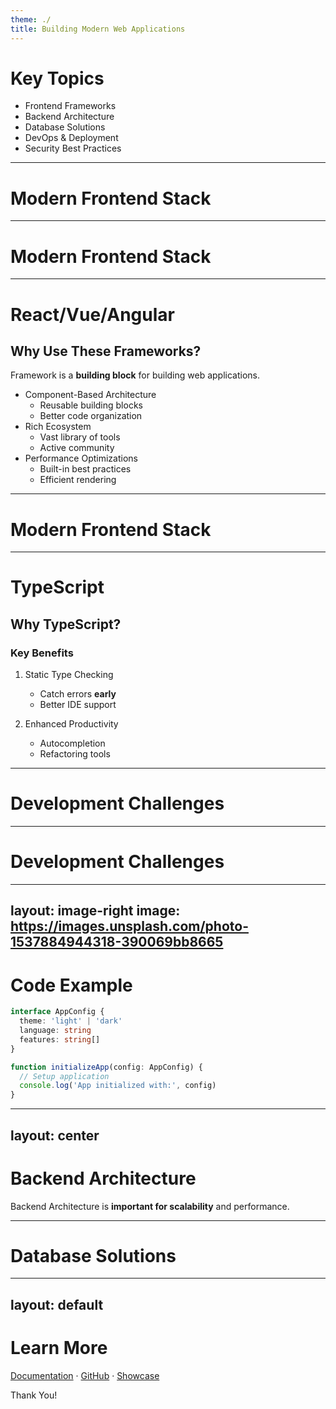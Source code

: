 ```yaml
---
theme: ./
title: Building Modern Web Applications
---
```


# Key Topics

- Frontend Frameworks
- Backend Architecture
- Database Solutions
- DevOps & Deployment
- Security Best Practices

---

# Modern Frontend Stack

<MenuList :items="[
  'React/Vue/Angular',
  'TypeScript',
  'Tailwind CSS',
  'State Management',
  'Testing Tools'
]" />

---

# Modern Frontend Stack

<MenuList :items="[
  'React/Vue/Angular',
  'TypeScript',
  'Tailwind CSS',
  'State Management',
  'Testing Tools'
]" :activeIndex="0"/>

---

# React/Vue/Angular

## Why Use These Frameworks?

Framework is a **building block** for building web applications.

- Component-Based Architecture
  - Reusable building blocks
  - Better code organization
- Rich Ecosystem
  - Vast library of tools
  - Active community
- Performance Optimizations
  - Built-in best practices
  - Efficient rendering


---

# Modern Frontend Stack

<MenuList :items="[
  'React/Vue/Angular',
  'TypeScript',
  'Tailwind CSS',
  'State Management',
  'Testing Tools'
]" :activeIndex="1"/>

---

# TypeScript

## Why TypeScript?

### Key Benefits

1. Static Type Checking
   - Catch errors **early**
   - Better IDE support

2. Enhanced Productivity
   - Autocompletion
   - Refactoring tools
---

# Development Challenges

<BoxList :items="[
  'Accessibility',
  'Security'
]"/>

---

# Development Challenges

<BoxList :items="[
  'Accessibility',
  'Security'
]" :activeIndex="0"/>

---
layout: image-right
image: https://images.unsplash.com/photo-1537884944318-390069bb8665
---

# Code Example

```typescript
interface AppConfig {
  theme: 'light' | 'dark'
  language: string
  features: string[]
}

function initializeApp(config: AppConfig) {
  // Setup application
  console.log('App initialized with:', config)
}
```

---
layout: center
---

# Backend Architecture

Backend Architecture is **important for scalability** and performance.

---

# Database Solutions

<MenuList :items="[
  'PostgreSQL',
  'MongoDB',
  'Redis',
  'Elasticsearch',
  'Firebase'
]" />

---
layout: default
---

# Learn More

[Documentation](https://sli.dev) · [GitHub](https://github.com/slidevjs/slidev) · [Showcase](https://sli.dev/showcases.html)

<Badge>Thank You!</Badge>

